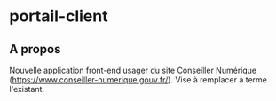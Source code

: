 # portail-client

## A propos
Nouvelle application front-end usager du site Conseiller Numérique (https://www.conseiller-numerique.gouv.fr/).
Vise à remplacer à terme l'existant.
